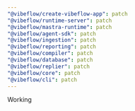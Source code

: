 ```yaml
---
"@vibeflow/create-vibeflow-app": patch
"@vibeflow/runtime-server": patch
"@vibeflow/mastra-runtime": patch
"@vibeflow/agent-sdk": patch
"@vibeflow/ingestion": patch
"@vibeflow/reporting": patch
"@vibeflow/compiler": patch
"@vibeflow/database": patch
"@vibeflow/replier": patch
"@vibeflow/core": patch
"@vibeflow/cli": patch
---
```


Working
